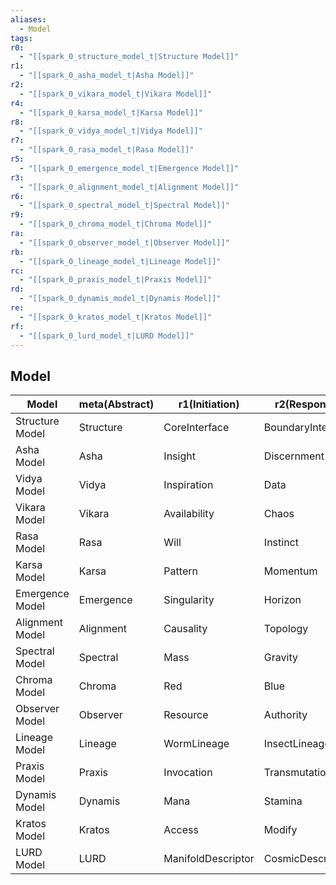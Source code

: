 ```yaml
---
aliases:
  - Model
tags:
r0:
  - "[[spark_0_structure_model_t|Structure Model]]"
r1:
  - "[[spark_0_asha_model_t|Asha Model]]"
r2:
  - "[[spark_0_vikara_model_t|Vikara Model]]"
r4:
  - "[[spark_0_karsa_model_t|Karsa Model]]"
r8:
  - "[[spark_0_vidya_model_t|Vidya Model]]"
r7:
  - "[[spark_0_rasa_model_t|Rasa Model]]"
r5:
  - "[[spark_0_emergence_model_t|Emergence Model]]"
r3:
  - "[[spark_0_alignment_model_t|Alignment Model]]"
r6:
  - "[[spark_0_spectral_model_t|Spectral Model]]"
r9:
  - "[[spark_0_chroma_model_t|Chroma Model]]"
ra:
  - "[[spark_0_observer_model_t|Observer Model]]"
rb:
  - "[[spark_0_lineage_model_t|Lineage Model]]"
rc:
  - "[[spark_0_praxis_model_t|Praxis Model]]"
rd:
  - "[[spark_0_dynamis_model_t|Dynamis Model]]"
re:
  - "[[spark_0_kratos_model_t|Kratos Model]]"
rf:
  - "[[spark_0_lurd_model_t|LURD Model]]"
---
```


## Model

| Model           | meta(Abstract) | r1(Initiation)     | r2(Response)      | r4(Integration)     | r8(Reflection)    | r7(Consolidation) | r5(Propagation)      | r3(Thesis)           | r6(Antithesis)      | r9(Synthesis)         | receive(Potential)  | send(Manifest)   | dispatch(Why\|Who)  | commit(What\|How) | serve(When\|Where) | exec(Which)       |
| --------------- | -------------- | ------------------ | ----------------- | ------------------- | ----------------- | ----------------- | -------------------- | -------------------- | ------------------- | --------------------- | ------------------- | ---------------- | ------------------- | ----------------- | ------------------ | ----------------- |
| Structure Model | Structure      | CoreInterface      | BoundaryInterface | ProjectionInterface | EssenceInterface  | FormInterface     | HarmonyInterface     | PersistenceInterface | FlowInterface       | CoherenceInterface    | Blueprint           | Revision         | LineageInterface    | CorpusInterface   | LURDInterface      | Manifestation     |
| Asha Model      | Asha           | Insight            | Discernment       | Comprehension       | Clarity           | Integrity         | Sincerity            | Conviction           | Judgement           | Principle             | Truth               | Wisdom           | Adjudication        | Covenant          | Guidance           | Credibility       |
| Vidya Model     | Vidya          | Inspiration        | Data              | Pattern             | Algorithm         | Theorem           | Model                | Hypothesis           | Theory              | Paradigm              | Concept             | Context          | Interpretation      | Framework         | Education          | Logos             |
| Vikara Model    | Vikara         | Availability       | Chaos             | Destruction         | Capacity          | Order             | Creation             | Luck                 | Faith               | Destiny               | Divergence          | Convergence      | Catalysis           | Contract          | Providence         | Variability       |
| Rasa Model      | Rasa           | Will               | Instinct          | Drift               | Intuition         | Expression        | Resonance            | Hope                 | Despair             | Love                  | Desire              | Emotion          | Expression          | Devotion          | Compassion         | Pathos            |
| Karsa Model     | Karsa          | Pattern            | Momentum          | Spatial             | Rhythm            | Inertia           | Temporal             | Birth                | Death               | Life                  | Fixation            | Excitation       | Initiation          | Continuation      | Reincarnation      | Spatiotemporal    |
| Emergence Model | Emergence      | Singularity        | Horizon           | Attribute           | Recursion         | Awareness         | Property             | Potential            | Threshold           | Actuality             | Essence             | Presence         | Interface           | Embodiment        | Manifest           | Phenomenon        |
| Alignment Model | Alignment      | Causality          | Topology          | Dimensionality      | Void              | Phase             | Logic                | Charge               | Parity              | Time                  | Unity               | Diversity        | Quintessence        | Superposition     | Entanglement       | Wavefunction      |
| Spectral Model  | Spectral       | Mass               | Gravity           | Energy              | Flux              | Spin              | SpeedOfCausality     | Inertia              | Momentum            | Quanta                | Oscillation         | Interference     | Resonance           | StateChange       | Emission           | Spectrum          |
| Chroma Model    | Chroma         | Red                | Blue              | Green               | Cyan              | Magenta           | Yellow               | ZeroChroma           | FullChroma          | Gray                  | Gold                | Silver           | Charge              | Pigment           | Hue                | Chromatic         |
| Observer Model  | Observer       | Resource           | Authority         | Relation            | Axiom             | Knowledge         | Lineage              | Assumption           | Suggestion          | Perception            | Sangkan             | Paran            | Why_Who             | What_How          | When_Where         | Which_Closure     |
| Lineage Model   | Lineage        | WormLineage        | InsectLineage     | ChimeraLineage      | SerpentineLineage | NawangLineage     | PawangLineage        | ArachnidLineage      | FelixaLineage       | DraconisLineage       | MineralLineage      | PlantLineage     | CanineLineage       | VulpineLineage    | AvesixLineage      | WorldTreeLineage  |
| Praxis Model    | Praxis         | Invocation         | Transmutation     | Conjuration         | Abjuration        | Divination        | Enchantment          | Intuition            | Theory              | Mastery               | Intent              | Effect           | Method              | Rote              | Ritual             | Ability           |
| Dynamis Model   | Dynamis        | Mana               | Stamina           | Arcane              | Entropic          | Spirit            | Element              | Reserve              | Flow                | Potency               | Voltage             | Current          | Channel             | Reservoir         | Conduit            | LawOfConservation |
| Kratos Model    | Kratos         | Access             | Modify            | Execute             | Delegate          | Own               | Link                 | Inherited            | Earned              | Bestowed              | Petition            | Warrant          | Authorization       | License           | Sanction           | LawOfAuthority    |
| LURD Model      | LURD           | ManifoldDescriptor | CosmicDescriptor  | StellarDescriptor   | PlanarDescriptor  | CradleDescriptor  | MythogenicDescriptor | MaterialDescriptor   | SpiritualDescriptor | InformationDescriptor | DirectiveDescriptor | OriginDescriptor | InterfaceDescriptor | DigitalDescriptor | ManifestDescriptor | Factor            |
